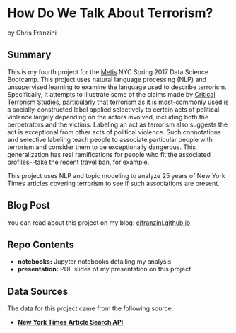 # How Do We Talk About Terrorism?
by Chris Franzini

## Summary
This is my fourth project for the [Metis](http://thisismetis.com) NYC Spring 2017 Data Science Bootcamp. This project uses natural language processing (NLP) and unsupervised learning to examine the language used to describe terrorism. Specifically, it attempts to illustrate some of the claims made by [Critical Terrorism Studies](http://developer.nytimes.com/article_search_v2.json), particularly that terrorism as it is most-commonly used is a socially-constructed label applied selectively to certain acts of political violence largely depending on the actors involved, including both the perpetrators and the victims. Labeling an act as terrorism also suggests the act is exceptional from other acts of political violence. Such connotations and selective labeling teach people to associate particular people with terrorism and consider them to be exceptionally dangerous. This generalization has real ramifications for people who fit the associated profiles--take the recent travel ban, for example.

This project uses NLP and topic modeling to analyze 25 years of New York Times articles covering terrorism to see if such associations are present.

## Blog Post
You can read about this project on my blog: [cjfranzini.github.io](http://cjfranzini.github.io)

## Repo Contents
- **notebooks:** Jupyter notebooks detailing my analysis
- **presentation:** PDF slides of my presentation on this project

## Data Sources
The data for this project came from the following source:
- [**New York Times Article Search API**](http://developer.nytimes.com/article_search_v2.json)
